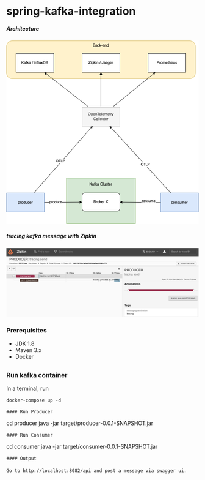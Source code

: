 # spring-kafka-integration

##### Architecture
![capture 1](https://github.com/dimitri995/springKafka_Tracing/blob/dd3d87e12be78da348aa708748f04d2bcadee64d/img/archi.png)

##### tracing kafka message with Zipkin
![capture 2](https://github.com/dimitri995/springKafka_Tracing/blob/master/img/zipkin.png)
### Prerequisites
- JDK 1.8
- Maven 3.x
- Docker
##
### Run kafka container
In a terminal, run
```
docker-compose up -d
```

```
#### Run Producer
```
cd producer
java -jar target/producer-0.0.1-SNAPSHOT.jar
```
#### Run Consumer
```
cd consumer
java -jar target/consumer-0.0.1-SNAPSHOT.jar
```
#### Output

Go to http://localhost:8082/api and post a message via swagger ui.


